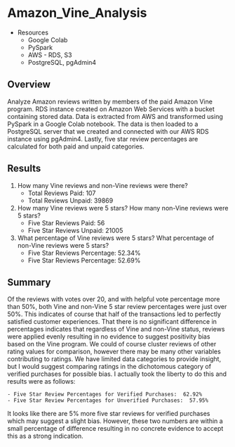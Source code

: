 # Amazon_Vine_Analysis

- Resources
    - Google Colab
    - PySpark
    - AWS - RDS, S3
    - PostgreSQL, pgAdmin4

## Overview

Analyze Amazon reviews written by members of the paid Amazon Vine program.  RDS instance created on Amazon Web Services with a bucket containing stored data.  Data is extracted from AWS and transformed using PySpark in a Google Colab notebook.  The data is then loaded to a PostgreSQL server that we created and connected with our AWS RDS instance using pgAdmin4.  Lastly, five star review percentages are calculated for both paid and unpaid categories.

## Results

1. How many Vine reviews and non-Vine reviews were there?
    - Total Reviews Paid: 107
    - Total Reviews Unpaid: 39869
2. How many Vine reviews were 5 stars? How many non-Vine reviews were 5 stars?
    - Five Star Reviews Paid: 56
    - Five Star Reviews Unpaid: 21005
3. What percentage of Vine reviews were 5 stars? What percentage of non-Vine reviews were 5 stars?
    - Five Star Reviews Percentage: 52.34%
    - Five Star Reviews Percentage: 52.69%

## Summary

Of the reviews with votes over 20, and with helpful vote percentage more than 50%, both Vine and non-Vine 5 star review percentages were just over 50%.  This indicates of course that half of the transactions led to perfectly satisfied customer experiences.  That there is no significant difference in percentages indicates that regardless of Vine and non-Vine status, reviews were applied evenly resulting in no evidence to suggest positivity bias based on the Vine program. We could of course cluster reviews of other rating values for comparison, however there may be many other variables contributing to ratings. We have limited data categories to provide insight, but I would suggest comparing ratings in the dichotomous category of verified purchases for possible bias. I actually took the liberty to do this and results were as follows:  

    - Five Star Review Percentages for Verified Purchases:  62.92%
    - Five Star Review Percentages for Unverified Purchases:  57.95%

It looks like there are 5% more five star reviews for verified purchases which may suggest a slight bias.  However, these two numbers are within a small percentage of difference resulting in no concrete evidence to accept this as a strong indication.